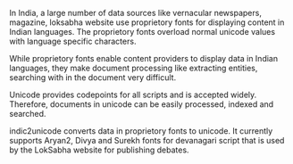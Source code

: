 In India, a large number of data sources like vernacular newspapers, magazine, loksabha website use proprietory fonts for displaying content in Indian languages. The proprietory fonts overload normal unicode values with language specific characters.

While proprietory fonts enable content providers to display data in Indian languages, they make document processing like extracting entities, searching with in the document very difficult.

Unicode provides codepoints for all scripts and is accepted widely. Therefore, documents in unicode can be easily processed, indexed and searched.

indic2unicode converts data in proprietory fonts to unicode. It currently supports Aryan2, Divya and Surekh fonts for devanagari script that is used by the LokSabha website for publishing debates.